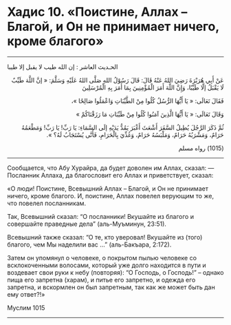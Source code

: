 
<h1 class="hadith-header">Хадис 10. «Поистине, Аллах – Благой, и Он не принимает ничего, кроме благого»</h1> 

<hr>

<p class="arabic-text">الحـديث العاشر : إن الله طيب لا يقبل إلا طيبا</p>

<p class="arabic-text" dir="rtl">
عَنْ أَبِي هُرَيْرَةَ رَضِيَ اللهُ عَنْهُ قَالَ: قَالَ رَسُوْلُ اللهِ صَلَّى اللهُ عَلَيْهِ وَسَلَّمَ: « إنَّ اللَّهَ طَيِّبٌ لَا يَقْبَلُ إلَّا طَيِّبًا، وَإِنَّ اللَّهَ أَمَرَ الْمُؤْمِنِينَ بِمَا أَمَرَ بِهِ الْمُرْسَلِينَ 
</p>

<p class="arabic-text" dir="rtl">
فَقَالَ تَعَالَى: « يَا أَيُّهَا الرُّسُلُ كُلُوا مِنْ الطَّيِّبَاتِ وَاعْمَلُوا صَالِحًا »، 
</p>

<p class="arabic-text" dir="rtl">
وَقَالَ تَعَالَى: « يَا أَيُّهَا الَّذِينَ آمَنُوا كُلُوا مِنْ طَيِّبَاتِ مَا رَزَقْنَاكُمْ » 
</p>

<p class="arabic-text" dir="rtl">
ثُمَّ ذَكَرَ الرَّجُلَ يُطِيلُ السَّفَرَ أَشْعَثَ أَغْبَرَ يَمُدُّ يَدَيْهِ إلَى السَّمَاءِ: يَا رَبِّ! يَا رَبِّ! وَمَطْعَمُهُ حَرَامٌ، وَمَشْرَبُهُ حَرَامٌ، وَمَلْبَسُهُ حَرَامٌ، وَغُذِّيَ بِالْحَرَامِ، فَأَنَّى يُسْتَجَابُ لَهُ؟ ». 
</p>

<p class="arabic-subtext" dir="rtl">
(1015) رواه مسلم
</p>

<hr>

<p class="russian-text">
Сообщается, что Абу Хурайра, да будет доволен им Аллах, сказал: 
— Посланник Аллаха, да благословит его Аллах и приветствует, сказал: 
</p>

<p class="russian-text">«О люди! Поистине, Всевышний Аллах – Благой, и Он не принимает ничего, кроме благого. И, поистине, Аллах повелел верующим то же, что повелел посланникам.</p>

<p class="russian-text">Так, Всевышний сказал: “О посланники! Вкушайте из благого и совершайте праведные дела” (аль-Муъминун, 23:51).</p> 

<p class="russian-text">Всевышний также сказал: “О те, кто уверовал! Вкушайте из (того) благого, чем Мы наделили вас …” (аль-Бакъара, 2:172).</p>

<p class="russian-text">
Затем он упомянул о человеке, о покрытом пылью человеке со всклокоченными волосами, который уже долго находится в пути и воздевает свои руки к небу (повторяя): “О Господь, о Господь!” – однако пища его запретна (харам), и питье его запретно, и одежда его запретна, и вскормлен он был запретным, так как же может быть дан ему ответ?!»
</p>

<p class="russian-subtext">Муслим 1015</p>

<hr class="endline">
